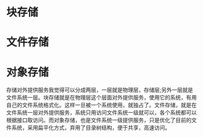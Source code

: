 # 块存储
# 文件存储
# 对象存储

存储对外提供服务我觉得可以分成两层，一层就是物理层，存储层;另外一层就是文件系统一层。块存储就是在物理层这个层面对外提供服务，使用它的系统，有用自己的文件系统格式化。这样一旦被一个系统使用，就独占了。文件存储，就是在文件系统一层对外提供服务，系统只用访问文件系统一级就可以，各个系统都可以根据接口取访问。而对象存储，也是文件系统一级提供服务，只是优化了目前的文件系统，采用扁平化方式，弃用了目录树结构，便于共享，高速访问。 

